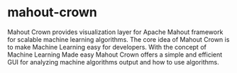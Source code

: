 # mahout-crown
Mahout Crown provides visualization layer for Apache Mahout framework for scalable machine learning algorithms. The core idea of Mahout Crown is to make Machine Learning easy for developers. With the concept of Machine Learning Made easy Mahout Crown offers a simple and efficient GUI for analyzing machine algorithms output and how to use algorithms.
